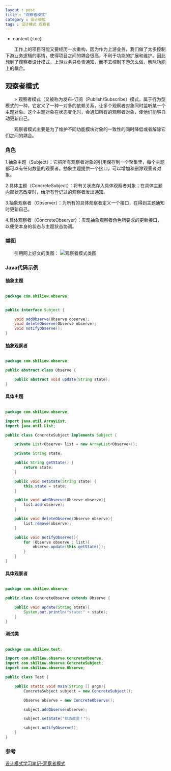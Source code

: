 ```yaml
---
layout : post
title : "观察者模式"
category : 设计模式
tags : 设计模式 观察者
---
```


* content
{:toc}

　　工作上的项目可能又要经历一次重构，因为作为上游业务，我们做了太多控制下游业务逻辑的事情，使得项目之间的耦合很高，不利于功能的扩展和维护。因此想到了观察者设计模式，上游业务只负责通知，而不去控制下游怎么做，解除功能上的耦合。




## 观察者模式

　　>	观察者模式（又被称为发布-订阅（Publish/Subscribe）模式，属于行为型模式的一种，它定义了一种一对多的依赖关系，让多个观察者对象同时监听某一个主题对象。这个主题对象在状态变化时，会通知所有的观察者对象，使他们能够自动更新自己。

　　观察者模式主要是为了维护不同功能模块对象的一致性的同时降低或者解除它们之间的耦合。

### 角色

1.抽象主题（Subject）：它把所有观察者对象的引用保存到一个聚集里，每个主题都可以有任何数量的观察者。抽象主题提供一个接口，可以增加和删除观察者对象。

2.具体主题（ConcreteSubject）：将有关状态存入具体观察者对象；在具体主题内部状态改变时，给所有登记过的观察者发出通知。

3.抽象观察者（Observer）：为所有的具体观察者定义一个接口，在得到主题通知时更新自己。

4.具体观察者（ConcreteObserver）：实现抽象观察者角色所要求的更新接口，以便使本身的状态与主题状态协调。

### 类图

　　引用网上好文的类图：
![观察者模式类图](http://pic002.cnblogs.com/images/2012/155937/2012071215463875.png)


### Java代码示例

#### 抽象主题

```java

package com.shiliew.observe;


public interface Subject {

    void addObserve(Observe observe);
    void deleteObserve(Observe observe);
    void notifyObserve();
}
```

#### 抽象观察者

```java

package com.shiliew.observe;

public abstract class Observe {

    public abstract void update(String state);
}
```

#### 具体主题

```java

package com.shiliew.observe;

import java.util.ArrayList;
import java.util.List;

public class ConcreteSubject implements Subject {

    private List<Observe> list = new ArrayList<Observe>();

    private String state;

    public String getState() {
        return state;
    }

    public void setState(String state) {
        this.state = state;
    }

    public void addObserve(Observe observe){
        list.add(observe);
    }

    public void deleteObserve(Observe observe){
        list.remove(observe);
    }

    public void notifyObserve(){
        for (Observe observe : list){
            observe.update(this.getState());
        }
    }
}
```

#### 具体观察者

```java

package com.shiliew.observe;

public class ConcreteObserve extends Observe {

    public void update(String state){
        System.out.println("state:" + state);
    }
}
```

#### 测试类

```java

package com.shiliew.test;

import com.shiliew.observe.ConcreteObserve;
import com.shiliew.observe.ConcreteSubject;
import com.shiliew.observe.Observe;

public class Test {

    public static void main(String [] args){
        ConcreteSubject subject = new ConcreteSubject();

        Observe observe = new ConcreteObserve();

        subject.addObserve(observe);

        subject.setState("状态改变！");

        subject.notifyObserve();
    }
}
```

### 参考

[设计模式学习笔记-观察者模式](http://www.cnblogs.com/wangjq/archive/2012/07/12/2587966.html)